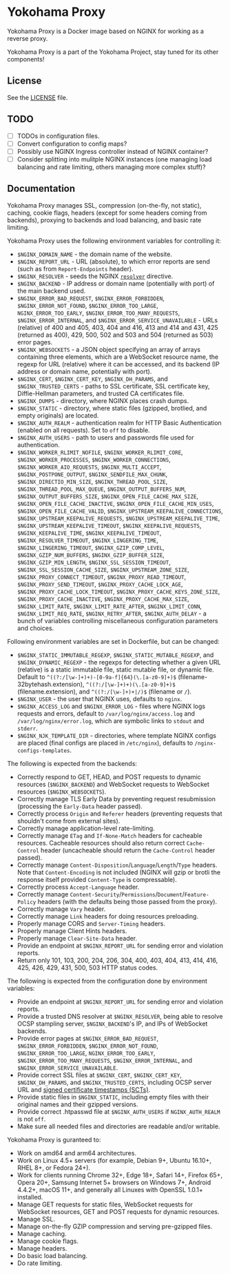 # Yokohama Proxy
Yokohama Proxy is a Docker image based on NGINX for working as a reverse proxy.

Yokohama Proxy is a part of the Yokohama Project, stay tuned for its other components!

## License
See the [LICENSE](LICENSE) file.

## TODO
- [ ] TODOs in configuration files.
- [ ] Convert configuration to config maps?
- [ ] Possibly use NGINX Ingress controller instead of NGINX container?
- [ ] Consider splitting into mulitple NGINX instances (one managing load balancing and rate limiting, others managing more complex stuff)?

## Documentation
Yokohama Proxy manages SSL, compression (on-the-fly, not static), caching, cookie flags, headers (except for some headers coming from backends), proxying to backends and load balancing, and basic rate limiting.

Yokohama Proxy uses the following environment variables for controlling it:
- `$NGINX_DOMAIN_NAME` - the domain name of the website.
- `$NGINX_REPORT_URL` - URL (absolute), to which error reports are send (such as from `Report-Endpoints` header).
- `$NGINX_RESOLVER` - seeds the NGINX [`resolver`](https://nginx.org/en/docs/http/ngx_http_core_module.html#resolver) directive.
- `$NGINX_BACKEND` - IP address or domain name (potentially with port) of the main backend used.
- `$NGINX_ERROR_BAD_REQUEST`, `$NGINX_ERROR_FORBIDDEN`, `$NGINX_ERROR_NOT_FOUND`, `$NGINX_ERROR_TOO_LARGE`, `NGINX_ERROR_TOO_EARLY`, `$NGINX_ERROR_TOO_MANY_REQUESTS`, `$NGINX_ERROR_INTERNAL`, and `$NGINX_ERROR_SERVICE_UNAVAILABLE` - URLs (relative) of 400 and 405, 403, 404 and 416, 413 and 414 and 431, 425 (returned as 400), 429, 500, 502 and 503 and 504 (returned as 503) error pages.
- `$NGINX_WEBSOCKETS` - a JSON object specifying an array of arrays containing three elements, which are a WebSocket resource name, the regexp for URL (relative) where it can be accessed, and its backend (IP address or domain name, potentially with port).
- `$NGINX_CERT`, `$NGINX_CERT_KEY`, `$NGINX_DH_PARAMS`, and `$NGINX_TRUSTED_CERTS` - paths to SSL certificate, SSL certificate key, Diffie-Hellman parameters, and trusted CA certificates file.
- `$NGINX_DUMPS` - directory, where NGINX places crash dumps.
- `$NGINX_STATIC` - directory, where static files (gzipped, brotlied, and empty originals) are located.
- `$NGINX_AUTH_REALM` - authentication realm for HTTP Basic Authentication (enabled on all requests). Set to `off` to disable.
- `$NGINX_AUTH_USERS` - path to users and passwords file used for authentication.
- `$NGINX_WORKER_RLIMIT_NOFILE`, `$NGINX_WORKER_RLIMIT_CORE`, `$NGINX_WORKER_PROCESSES`, `$NGINX_WORKER_CONNECTIONS`, `$NGINX_WORKER_AIO_REQUESTS`, `$NGINX_MULTI_ACCEPT`, `$NGINX_POSTPONE_OUTPUT`, `$NGINX_SENDFILE_MAX_CHUNK`, `$NGINX_DIRECTIO_MIN_SIZE`, `$NGINX_THREAD_POOL_SIZE`, `$NGINX_THREAD_POOL_MAX_QUEUE`, `$NGINX_OUTPUT_BUFFERS_NUM`, `$NGINX_OUTPUT_BUFFERS_SIZE`, `$NGINX_OPEN_FILE_CACHE_MAX_SIZE`, `$NGINX_OPEN_FILE_CACHE_INACTIVE`, `$NGINX_OPEN_FILE_CACHE_MIN_USES`, `$NGINX_OPEN_FILE_CACHE_VALID`, `$NGINX_UPSTREAM_KEEPALIVE_CONNECTIONS`, `$NGINX_UPSTREAM_KEEPALIVE_REQUESTS`, `$NGINX_UPSTREAM_KEEPALIVE_TIME`, `$NGINX_UPSTREAM_KEEPALIVE_TIMEOUT`, `$NGINX_KEEPALIVE_REQUESTS`, `$NGINX_KEEPALIVE_TIME`, `$NGINX_KEEPALIVE_TIMEOUT`, `$NGINX_RESOLVER_TIMEOUT`, `$NGINX_LINGERING_TIME`, `$NGINX_LINGERING_TIMEOUT`, `$NGINX_GZIP_COMP_LEVEL`, `$NGINX_GZIP_NUM_BUFFERS`, `$NGINX_GZIP_BUFFER_SIZE`, `$NGINX_GZIP_MIN_LENGTH`, `$NGINX_SSL_SESSION_TIMEOUT`, `$NGINX_SSL_SESSION_CACHE_SIZE`, `$NGINX_UPSTREAM_ZONE_SIZE`, `$NGINX_PROXY_CONNECT_TIMEOUT`, `$NGINX_PROXY_READ_TIMEOUT`, `$NGINX_PROXY_SEND_TIMEOUT`, `$NGINX_PROXY_CACHE_LOCK_AGE`, `$NGINX_PROXY_CACHE_LOCK_TIMEOUT`, `$NGINX_PROXY_CACHE_KEYS_ZONE_SIZE`, `$NGINX_PROXY_CACHE_INACTIVE`, `$NGINX_PROXY_CACHE_MAX_SIZE`, `$NGINX_LIMIT_RATE`, `$NGINX_LIMIT_RATE_AFTER`, `$NGINX_LIMIT_CONN`, `$NGINX_LIMIT_REQ_RATE`, `$NGINX_RETRY_AFTER`, `$NGINX_AUTH_DELAY` - a bunch of variables controlling miscellaneous configuration parameters and choices.

Following environment variables are set in Dockerfile, but can be changed:
- `$NGINX_STATIC_IMMUTABLE_REGEXP`, `$NGINX_STATIC_MUTABLE_REGEXP`, and `$NGINX_DYNAMIC_REGEXP` - the regexps for detecting whether a given URL (relative) is a static immutable file, static mutable file, or dynamic file. Default to `^((?:/[\w-]+)+)-[0-9a-f]{64}(\.[a-z0-9]+)$` (filename-32bytehash.extension), `^((?:/[\w-]+)+)(\.[a-z0-9]+)$` (filename.extension), and `^((?:/[\w-]+)+|/)$` (filename or `/`).
- `$NGINX_USER` - the user that NGINX uses, defaults to `nginx`.
- `$NGINX_ACCESS_LOG` and `$NGINX_ERROR_LOG` - files where NGINX logs requests and errors, default to `/var/log/nginx/access.log` and `/var/log/nginx/error.log`, which are symbolic links to `stdout` and `stderr`.
- `$NGINX_NJK_TEMPLATE_DIR` - directories, where template NGINX configs are placed (final configs are placed in `/etc/nginx`), defaults to `/nginx-configs-templates`.

The following is expected from the backends:
- Correctly respond to GET, HEAD, and POST requests to dynamic resources (`$NGINX_BACKEND`) and WebSocket requests to WebSocket resources (`$NGINX_WEBSOCKETS`).
- Correctly manage TLS Early Data by preventing request resubmission (processing the `Early-Data` header passed).
- Correctly process `Origin` and `Referer` headers (preventing requests that shouldn't come from external sites).
- Correctly manage application-level rate-limiting.
- Correctly manage `ETag` and `If-None-Match` headers for cacheable resources. Cacheable resources should also return correct `Cache-Control` header (uncacheable should return the `Cache-Control` header passed).
- Correctly manage `Content-Disposition`/`Language`/`Length`/`Type` headers. Note that `Content-Encoding` is not included (NGINX will gzip or brotli the response itself provided `Content-Type` is compressable).
- Correctly process `Accept-Language` header.
- Correctly manage `Content-Security`/`Permissions`/`Document`/`Feature-Policy` headers (with the defaults being those passed from the proxy).
- Correctly manage `Vary` header.
- Correctly manage `Link` headers for doing resources preloading.
- Properly manage CORS and `Server-Timing` headers.
- Properly manage Client Hints headers.
- Properly manage `Clear-Site-Data` header.
- Provide an endpoint at `$NGINX_REPORT_URL` for sending error and violation reports.
- Return only 101, 103, 200, 204, 206, 304, 400, 403, 404, 413, 414, 416, 425, 426, 429, 431, 500, 503 HTTP status codes.

The following is expected from the configuration done by environment variables:
- Provide an endpoint at `$NGINX_REPORT_URL` for sending error and violation reports.
- Provide a trusted DNS resolver at `$NGINX_RESOLVER`, being able to resolve OCSP stampling server, `$NGINX_BACKEND`'s IP, and IPs of WebSocket backends.
- Provide error pages at `$NGINX_ERROR_BAD_REQUEST`, `$NGINX_ERROR_FORBIDDEN`, `$NGINX_ERROR_NOT_FOUND`, `$NGINX_ERROR_TOO_LARGE`, `NGINX_ERROR_TOO_EARLY`, `$NGINX_ERROR_TOO_MANY_REQUESTS`, `$NGINX_ERROR_INTERNAL`, and `$NGINX_ERROR_SERVICE_UNAVAILABLE`.
- Provide correct SSL files at `$NGINX_CERT`, `$NGINX_CERT_KEY`, `$NGINX_DH_PARAMS`, and `$NGINX_TRUSTED_CERTS`, including OCSP server URL and [signed certificate timestamps (SCTs)](https://en.wikipedia.org/wiki/Certificate_Transparency).
- Provide static files in `$NGINX_STATIC`, including empty files with their original names and their gzipped versions.
- Provide correct .htpasswd file at `$NGINX_AUTH_USERS` if `NGINX_AUTH_REALM` is not `off`.
- Make sure all needed files and directories are readable and/or writable. <!--- # TODO: List them (FEAT) -->

Yokohama Proxy is guranteed to:
- Work on amd64 and arm64 architectures.
- Work on Linux 4.5+ servers (for example, Debian 9+, Ubuntu 16.10+, RHEL 8+, or Fedora 24+).
- Work for clients running Chrome 32+, Edge 18+, Safari 14+, Firefox 65+, Opera 20+, Samsung Internet 5+ browsers on Windows 7+, Android 4.4.2+, macOS 11+, and generally all Linuxes with OpenSSL 1.0.1+ installed.
- Manage GET requests for static files, WebSocket requests for WebSocket resources, GET and POST requests for dynamic resources.
- Manage SSL.
- Manage on-the-fly GZIP compression and serving pre-gzipped files.
- Manage caching.
- Manage cookie flags.
- Manage headers.
- Do basic load balancing.
- Do rate limiting.
